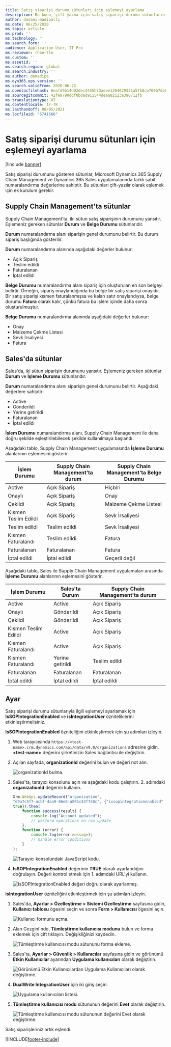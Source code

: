```yaml
---
title: Satış siparişi durumu sütunları için eşlemeyi ayarlama
description: Bu konu, çift yazma için satış siparişi durumu sütunlarının nasıl ayarlanacağını açıklar.
author: dasani-madipalli
ms.date: 06/25/2020
ms.topic: article
ms.prod: ''
ms.technology: ''
ms.search.form: ''
audience: Application User, IT Pro
ms.reviewer: rhaertle
ms.custom: ''
ms.assetid: ''
ms.search.region: global
ms.search.industry: ''
ms.author: damadipa
ms.dyn365.ops.version: ''
ms.search.validFrom: 2020-06-25
ms.openlocfilehash: 6eafd9b14d02dec3455b73aeee1264629331a57b8ce760b7db6f6ddbaa7406b8
ms.sourcegitcommit: 42fe9790ddf0bdad911544deaa82123a396712fb
ms.translationtype: HT
ms.contentlocale: tr-TR
ms.lasthandoff: 08/05/2021
ms.locfileid: "6741666"
---
```

# <a name="set-up-the-mapping-for-the-sales-order-status-columns"></a>Satış siparişi durumu sütunları için eşlemeyi ayarlama

[!include [banner](../../includes/banner.md)]

Satış siparişi durumunu gösteren sütunlar, Microsoft Dynamics 365 Supply Chain Management ve Dynamics 365 Sales uygulamalarında farklı sabit numaralandırma değerlerine sahiptir. Bu sütunları çift-yazılır olarak eşlemek için ek kurulum gerekir.

## <a name="columns-in-supply-chain-management"></a>Supply Chain Management'ta sütunlar

Supply Chain Management'ta, iki sütun satış siparişinin durumunu yansıtır. Eşlemeniz gereken sütunlar **Durum** ve **Belge Durumu** sütunlarıdır.

**Durum** numaralandırma alanı siparişin genel durumunu belirtir. Bu durum sipariş başlığında gösterilir.

**Durum** numaralandırma alanında aşağıdaki değerler bulunur:

- Açık Sipariş
- Teslim edildi
- Faturalanan
- İptal edildi

**Belge Durumu** numaralandırma alanı sipariş için oluşturulan en son belgeyi belirtir. Örneğin, sipariş onaylandığında bu belge bir satış siparişi onayıdır. Bir satış siparişi kısmen faturalanmışsa ve kalan satır onaylandıysa, belge durumu **Fatura** olarak kalır, çünkü fatura bu işlem içinde daha sonra oluşturulmuştur.

**Belge Durumu** numaralandırma alanında aşağıdaki değerler bulunur:

- Onay
- Malzeme Çekme Listesi
- Sevk İrsaliyesi
- Fatura

## <a name="columns-in-sales"></a>Sales'da sütunlar

Sales'da, iki sütun siparişin durumunu yansıtır. Eşlemeniz gereken sütunlar **Durum** ve **İşleme Durumu** sütunlarıdır.

**Durum** numaralandırma alanı siparişin genel durumunu belirtir. Aşağıdaki değerlere sahiptir:

- Active
- Gönderildi
- Yerine getirildi
- Faturalanan
- İptal edildi

**İşlem Durumu** numaralandırma alanı, Supply Chain Management ile daha doğru şekilde eşleştirilebilecek şekilde kullanılmaya başlandı.

Aşağıdaki tablo, Supply Chain Management uygulamasında **İşleme Durumu** alanlarının eşlemesini gösterir.

| İşlem Durumu   | Supply Chain Management'ta durum | Supply Chain Management'ta Belge Durumu |
|---------------------|-----------------------------------|--------------------------------------------|
| Active              | Açık Sipariş                        | Hiçbiri                                       |
| Onaylı           | Açık Sipariş                        | Onay                               |
| Çekildi              | Açık Sipariş                        | Malzeme Çekme Listesi                               |
| Kısmen Teslim Edildi | Açık Sipariş                        | Sevk İrsaliyesi                               |
| Teslim edildi           | Teslim edildi                         | Sevk İrsaliyesi                               |
| Kısmen Faturalandı  | Teslim edildi                         | Fatura                                    |
| Faturalanan            | Faturalanan                          | Fatura                                    |
| İptal edildi           | İptal edildi                         | Geçerli değil                             |

Aşağıdaki tablo, Sales ile Supply Chain Management uygulamaları arasında **İşleme Durumu** alanlarının eşlemesini gösterir.

| İşlem Durumu   | Sales'ta Durum | Supply Chain Management'ta durum |
|---------------------|-----------------|-----------------------------------|
| Active              | Active          | Açık Sipariş                        |
| Onaylı           | Gönderildi       | Açık Sipariş                        |
| Çekildi              | Gönderildi       | Açık Sipariş                        |
| Kısmen Teslim Edildi | Active          | Açık Sipariş                        |
| Kısmen Faturalandı  | Active          | Açık Sipariş                        |
| Kısmen Faturalandı  | Yerine getirildi       | Teslim edildi                         |
| Faturalanan            | Faturalanan        | Faturalanan                          |
| İptal edildi           | İptal edildi       | İptal edildi                         |

## <a name="setup"></a>Ayar

Satış siparişi durumu sütunlarıyla ilgili eşlemeyi ayarlamak için **IsSOPIntegrationEnabled** ve **isIntegrationUser** özniteliklerini etkinleştirmelisiniz.

**IsSOPIntegrationEnabled** özniteliğini etkinleştirmek için şu adımları izleyin.

1. Web tarayıcısında `https://<test-name>.crm.dynamics.com/api/data/v9.0/organizations` adresine gidin. **\<test-name\>** değerini şirketinizin Sales bağlantısı ile değiştirin.
2. Açılan sayfada, **organizationId** değerini bulun ve değeri not alın.

    ![organizationId bulma.](media/sales-map-orgid.png)

3. Sales'ta, tarayıcı konsolunu açın ve aşağıdaki kodu çalıştırın. 2. adımdaki **organizationId** değerini kullanın.

    ```javascript
    Xrm.WebApi.updateRecord("organization",
    "d9a7c5f7-acbf-4aa9-86e8-a891c43f748c", {"issopintegrationenabled" :
    true}).then(
        function success(result) {
            console.log("Account updated");
            // perform operations on row update
        },
        function (error) {
            console.log(error.message);
            // handle error conditions
        }
    );
    ```

    ![Tarayıcı konsolundaki JavaScript kodu.](media/sales-map-script.png)

4. **IsSOPIntegrationEnabled** değerinin **TRUE** olarak ayarlandığını doğrulayın. Değeri kontrol etmek için 1. adımdaki URL'yi kullanın.

    ![IsSOPIntegrationEnabled değeri doğru olarak ayarlanmış.](media/sales-map-integration-enabled.png)

**isIntegrationUser** özniteliğini etkinleştirmek için şu adımları izleyin.

1. Sales'da, **Ayarlar \> Özelleştirme \> Sistemi Özelleştirme** sayfasına gidin, **Kullanıcı tablosu** ögesini seçin ve sonra **Form \> Kullanıcısı** ögesini açın.

    ![Kullanıcı formunu açma.](media/sales-map-user.png)

2. Alan Gezgini'nde, **Tümleştirme kullanıcısı modunu** bulun ve forma eklemek için çift tıklayın. Değişikliğinizi kaydedin.

    ![Tümleştirme kullanıcısı modu sütununu forma ekleme.](media/sales-map-field-explorer.png)

3. Sales'ta, **Ayarlar \> Güvenlik \> Kullanıcılar** sayfasına gidin ve görünümü **Etkin Kullanıcılar** ayarından **Uygulama kullanıcıları** olarak değiştirin.

    ![Görünümü Etkin Kullanıcılardan Uygulama Kullanıcıları olarak değiştirme.](media/sales-map-enabled-users.png)

4. **DualWrite IntegrationUser** için iki giriş seçin.

    ![Uygulama kullanıcıları listesi.](media/sales-map-user-mode.png)

5. **Tümleştirme kullanıcısı modu** sütununun değerini **Evet** olarak değiştirin.

    ![Tümleştirme kullanıcısı modu sütununun değerini Evet olarak değiştirme.](media/sales-map-user-mode-yes.png)

Satış siparişleriniz artık eşlendi.


[!INCLUDE[footer-include](../../../../includes/footer-banner.md)]